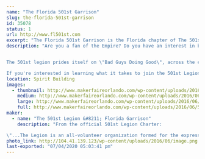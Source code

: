 ```yaml
---
name: "The Florida 501st Garrison"
slug: the-florida-501st-garrison
id: 35078
status: 1
url: http://www.fl501st.com
excerpt: "The Florida 501st Garrison is the Florida chapter of The 501st Legion, a world wide Star Wars costuming organization. Our members come from all walks of life and from all across the state with one common trait, The Empire!"
description: "Are you a fan of the Empire? Do you have an interest in building your own Storm Trooper armor or any of our many other characters that you can find on the \"bad guys\" wall at your local cantina? Look no further because you have found the organization that caters to the research, construction, and wearing of costumes featured from all 7 (soon to be 8) Star Wars films. The 501st legion is primarily where you will find Darth Vader, Storm Troopers, Scout Troopers, Snow Troopers, Sith Lords, Dark Jedi,  and even Jawas!


The 501st legion prides itself on \"Bad Guys Doing Good\", across the entire legion in 2015 over 62,000 volunteer hours were logged and donations made in Honor of the 501st legion was reported at $587,000. Not bad for doing something we in the legion consider a hobby. 

If you're interested in learning what it takes to join the 501st Legion and your local squad please stop by and check out our booth."
location: Spirit Building
images:
  - thumbnail: http://www.makerfaireorlando.com/wp-content/uploads/2016/06/501st-Legion-CVI-Group-Picture.jpg
    medium: http://www.makerfaireorlando.com/wp-content/uploads/2016/06/501st-Legion-CVI-Group-Picture.jpg
    large: http://www.makerfaireorlando.com/wp-content/uploads/2016/06/501st-Legion-CVI-Group-Picture.jpg
    full: http://www.makerfaireorlando.com/wp-content/uploads/2016/06/501st-Legion-CVI-Group-Picture.jpg
maker:
  - name: "The 501st Legion &#8211; Florida Garrison"
    description: "From the official 501st Legion Charter:

\"...The Legion is an all-volunteer organization formed for the express purpose of bringing together costume enthusiasts under a collective identity within which to operate. The Legion seeks to promote interest in Star Wars through the building and wearing of quality costumes, and to facilitate the use of these costumes for Star Wars-related events as well as contributions to the local community through costumed charity and volunteer work...\""
photo_link: http://104.41.139.123/wp-content/uploads/2016/06/image.png
last-exported: "07/04/2020 05:03:41 pm"
---
```

